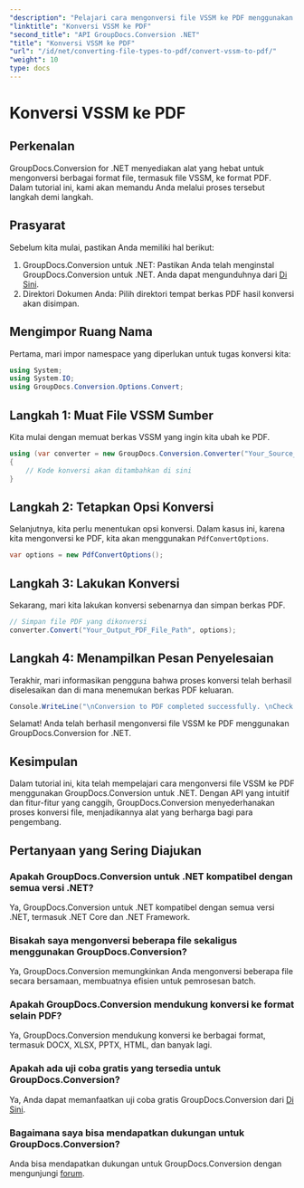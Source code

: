 ```yaml
---
"description": "Pelajari cara mengonversi file VSSM ke PDF menggunakan GroupDocs.Conversion for .NET. Tutorial yang mudah diikuti dengan petunjuk langkah demi langkah."
"linktitle": "Konversi VSSM ke PDF"
"second_title": "API GroupDocs.Conversion .NET"
"title": "Konversi VSSM ke PDF"
"url": "/id/net/converting-file-types-to-pdf/convert-vssm-to-pdf/"
"weight": 10
type: docs
---
```

# Konversi VSSM ke PDF

## Perkenalan
GroupDocs.Conversion for .NET menyediakan alat yang hebat untuk mengonversi berbagai format file, termasuk file VSSM, ke format PDF. Dalam tutorial ini, kami akan memandu Anda melalui proses tersebut langkah demi langkah.
## Prasyarat
Sebelum kita mulai, pastikan Anda memiliki hal berikut:
1. GroupDocs.Conversion untuk .NET: Pastikan Anda telah menginstal GroupDocs.Conversion untuk .NET. Anda dapat mengunduhnya dari [Di Sini](https://releases.groupdocs.com/conversion/net/).
2. Direktori Dokumen Anda: Pilih direktori tempat berkas PDF hasil konversi akan disimpan.

## Mengimpor Ruang Nama
Pertama, mari impor namespace yang diperlukan untuk tugas konversi kita:
```csharp
using System;
using System.IO;
using GroupDocs.Conversion.Options.Convert;
```
## Langkah 1: Muat File VSSM Sumber
Kita mulai dengan memuat berkas VSSM yang ingin kita ubah ke PDF.
```csharp
using (var converter = new GroupDocs.Conversion.Converter("Your_Source_VSSM_File_Path"))
{
    // Kode konversi akan ditambahkan di sini
}
```
## Langkah 2: Tetapkan Opsi Konversi
Selanjutnya, kita perlu menentukan opsi konversi. Dalam kasus ini, karena kita mengonversi ke PDF, kita akan menggunakan `PdfConvertOptions`.
```csharp
var options = new PdfConvertOptions();
```
## Langkah 3: Lakukan Konversi
Sekarang, mari kita lakukan konversi sebenarnya dan simpan berkas PDF.
```csharp
// Simpan file PDF yang dikonversi
converter.Convert("Your_Output_PDF_File_Path", options);
```
## Langkah 4: Menampilkan Pesan Penyelesaian
Terakhir, mari informasikan pengguna bahwa proses konversi telah berhasil diselesaikan dan di mana menemukan berkas PDF keluaran.
```csharp
Console.WriteLine("\nConversion to PDF completed successfully. \nCheck output in {0}", "Your_Output_Folder_Path");
```
Selamat! Anda telah berhasil mengonversi file VSSM ke PDF menggunakan GroupDocs.Conversion for .NET.

## Kesimpulan
Dalam tutorial ini, kita telah mempelajari cara mengonversi file VSSM ke PDF menggunakan GroupDocs.Conversion untuk .NET. Dengan API yang intuitif dan fitur-fitur yang canggih, GroupDocs.Conversion menyederhanakan proses konversi file, menjadikannya alat yang berharga bagi para pengembang.
## Pertanyaan yang Sering Diajukan
### Apakah GroupDocs.Conversion untuk .NET kompatibel dengan semua versi .NET?
Ya, GroupDocs.Conversion untuk .NET kompatibel dengan semua versi .NET, termasuk .NET Core dan .NET Framework.
### Bisakah saya mengonversi beberapa file sekaligus menggunakan GroupDocs.Conversion?
Ya, GroupDocs.Conversion memungkinkan Anda mengonversi beberapa file secara bersamaan, membuatnya efisien untuk pemrosesan batch.
### Apakah GroupDocs.Conversion mendukung konversi ke format selain PDF?
Ya, GroupDocs.Conversion mendukung konversi ke berbagai format, termasuk DOCX, XLSX, PPTX, HTML, dan banyak lagi.
### Apakah ada uji coba gratis yang tersedia untuk GroupDocs.Conversion?
Ya, Anda dapat memanfaatkan uji coba gratis GroupDocs.Conversion dari [Di Sini](https://releases.groupdocs.com/).
### Bagaimana saya bisa mendapatkan dukungan untuk GroupDocs.Conversion?
Anda bisa mendapatkan dukungan untuk GroupDocs.Conversion dengan mengunjungi [forum](https://forum.groupdocs.com/c/conversion/11).